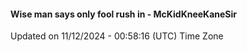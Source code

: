 #### Wise man says only fool rush in - McKidKneeKaneSir
Updated on 11/12/2024 - 00:58:16 (UTC) Time Zone
